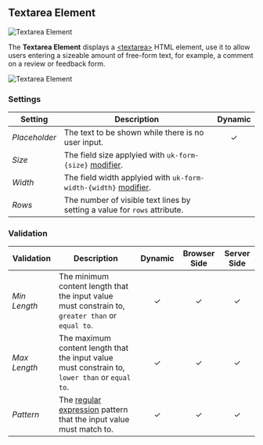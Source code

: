 ## Textarea Element

![Textarea Element](./assets/element-textarea.svg)

The **Textarea Element** displays a [\<textarea\>](https://developer.mozilla.org/en-US/docs/Web/HTML/Element/textarea) HTML element, use it to allow users entering a sizeable amount of free-form text, for example, a comment on a review or feedback form.

![Textarea Element](./assets/elements/textarea.webp)

### Settings

| Setting | Description | Dynamic |
| --- | --- | :---: |
| *Placeholder* | The text to be shown while there is no user input. | &#x2713; |
| *Size* | The field size applyied with `uk-form-{size}` [modifier](https://getuikit.com/docs/form#size-modifiers). ||
| *Width* | The field width applyied with `uk-form-width-{width}` [modifier](https://getuikit.com/docs/form#width-modifiers). ||
| *Rows* | The number of visible text lines by setting a value for `rows` attribute. ||
<!--@include: .//common-element-settings-->

### Validation

| Validation | Description | Dynamic | Browser Side | Server Side |
| --- | --- | :---: | :---: | :---: |
| *Min Length* | The minimum content length that the input value must constrain to, `greater than` or `equal to`. | &#x2713; |   &#x2713; |  &#x2713; |
| *Max Length* | The maximum content length that the input value must constrain to, `lower than` or `equal to`. | &#x2713; |   &#x2713; |  &#x2713; |
| *Pattern* | The [regular expression](https://developer.mozilla.org/en-US/docs/Web/JavaScript/Guide/Regular_Expressions) pattern that the input value must match to. | &#x2713; |   &#x2713; |  &#x2713; |
<!--@include: .//common-element-validation-->
